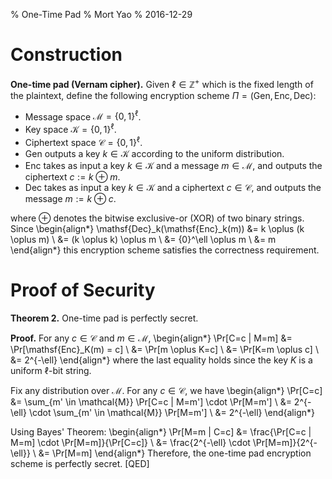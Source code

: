 % One-Time Pad
% Mort Yao
% 2016-12-29

# Construction

**One-time pad (Vernam cipher).** Given $\ell \in \mathbb{Z}^+$ which is the fixed length of the plaintext, define the following encryption scheme $\Pi=(\mathsf{Gen},\mathsf{Enc},\mathsf{Dec})$:

* Message space $\mathcal{M} = \{0,1\}^\ell$.
* Key space $\mathcal{K} = \{0,1\}^\ell$.
* Ciphertext space $\mathcal{C} = \{0,1\}^\ell$.
* $\mathsf{Gen}$ outputs a key $k \in \mathcal{K}$ according to the uniform distribution.
* $\mathsf{Enc}$ takes as input a key $k \in \mathcal{K}$ and a message $m \in \mathcal{M}$, and outputs the ciphertext $c := k \oplus m$.
* $\mathsf{Dec}$ takes as input a key $k \in \mathcal{K}$ and a ciphertext $c \in \mathcal{C}$, and outputs the message $m := k \oplus c$.

where $\oplus$ denotes the bitwise exclusive-or (XOR) of two binary strings.
Since
\begin{align*}
\mathsf{Dec}_k(\mathsf{Enc}_k(m)) &= k \oplus (k \oplus m) \\
&= (k \oplus k) \oplus m \\
&= \{0\}^\ell \oplus m \\
&= m
\end{align*}
this encryption scheme satisfies the correctness requirement.

# Proof of Security

**Theorem 2.** One-time pad is perfectly secret.

**Proof.** For any $c \in \mathcal{C}$ and $m \in \mathcal{M}$,
\begin{align*}
\Pr[C=c | M=m] &= \Pr[\mathsf{Enc}_K(m) = c] \\
&= \Pr[m \oplus K=c] \\
&= \Pr[K=m \oplus c] \\
&= 2^{-\ell}
\end{align*}
where the last equality holds since the key $K$ is a uniform $\ell$-bit string.

Fix any distribution over $\mathcal{M}$. For any $c \in \mathcal{C}$, we have
\begin{align*}
\Pr[C=c] &= \sum_{m' \in \mathcal{M}} \Pr[C=c | M=m'] \cdot \Pr[M=m'] \\
&= 2^{-\ell} \cdot \sum_{m' \in \mathcal{M}} \Pr[M=m'] \\
&= 2^{-\ell}
\end{align*}

Using Bayes' Theorem:
\begin{align*}
\Pr[M=m | C=c] &= \frac{\Pr[C=c | M=m] \cdot \Pr[M=m]}{\Pr[C=c]} \\
&= \frac{2^{-\ell} \cdot \Pr[M=m]}{2^{-\ell}} \\
&= \Pr[M=m]
\end{align*}
Therefore, the one-time pad encryption scheme is perfectly secret.
[QED]
